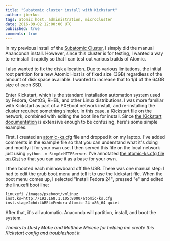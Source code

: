 ```yaml
---
title: "Subatomic cluster install with Kickstart"
author: jberkus
tags: atomic host, administration, microcluster
date: 2016-09-02 12:00:00 UTC
published: true
comments: true
---
```


In my previous install of the [Subatomic Cluster](/blog/2016/06/micro-cluster-part-1/), I simply did the manual Ananconda install.  However, since this cluster is for testing, I wanted a way to re-install it rapidly so that I can test out various builds of Atomic.

I also wanted to fix the disk allocation.  Due to various limitations, the initial root partition for a new Atomic Host is of fixed size (3GB) regardless of the amount of disk space available.  I wanted to increase that to 1/4 of the 64GB size of each SSD.  

Enter Kickstart, which is the standard installation automation system used by Fedora, CentOS, RHEL, and other Linux distributions.  I was more familiar with Kickstart as part of a PXEboot network install, and re-installing the cluster required something simpler.  In this case, a Kickstart file on the network, combined with editing the boot line for install.  Since [the Kickstart documentation](https://docs.fedoraproject.org/en-US/Fedora/24/html/Installation_Guide/chap-kickstart-installations.html) is extensive enough to be confusing, here's some simple examples.  

First, I created an [atomic-ks.cfg](https://gist.github.com/jberkus/cfcdea64361ca7b75dcf5517f2a6a748) file and dropped it on my laptop.  I've added comments in the example file so that you can understand what it's doing and modify it for your own use.  I then served this file on the local network just using `python -m SimpleHTTPServer`.  I've annotated [the atomic-ks.cfg file on Gist](https://gist.github.com/jberkus/cfcdea64361ca7b75dcf5517f2a6a748) so that you can use it as a base for your own.

I then booted each minnowboard off the USB.  There was one manual step: I had to edit the grub boot menu and tell it to use the kickstart file.  When the boot menu comes up, I selected "Install Fedora 24", pressed "e" and edited the linuxefi boot line:

```
linuxefi /images/pxeboot/vmlinuz inst.ks=http://192.168.1.105:8000/atomic-ks.cfg inst.stage2=hd:LABEL=Fedora-Atomic-24-x86_64 quiet
```

After that, it's all automatic.  Anaconda will partition, install, and boot the system.

*Thanks to Dusty Mabe and Matthew Micene for helping me create this Kickstart config and troubleshoot it*
